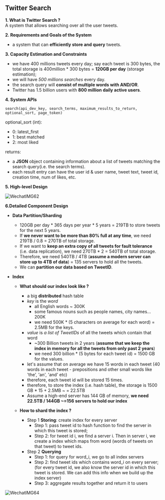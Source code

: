 ## Twitter Search

**1. What is Twitter Search ?**  
A system that allows searching over all the user tweets.

**2. Requirements and Goals of the System**
- a system that can **efficiently store and query** tweets.

**3. Capacity Estimation and Constraints**
- we have 400 millions tweets every day; say each tweet is 300 bytes, the total storage is 400million * 300 bytes = **120GB per day** (storage estimation);
- we will have _500 millions searches_ every day.
- the search query will **consist of multiple words with AND/OR**.
- Twitter has 1.5 billion users with **800 million daily active users**.

**4. System APIs**

```
search(api_dev_key, search_terms, maximum_results_to_return, optional_sort, page_token)
```
optional_sort (int):
- 0: latest_first
- 1: best matched
- 2: most liked

returns:
- a **JSON** object containing information about a list of tweets matching the search query(i.e. the search terms).
- each result entry can have the user id & user name, tweet text, tweet id, creation time, num of likes, etc.

**5. High-level Design**

![WechatIMG62](https://user-images.githubusercontent.com/26174882/157935756-0faf3e9c-d9b1-406a-b66e-5a6047fae15f.jpeg)

**6.Detailed Component Design**
- **Data Partition/Sharding**
  - 120GB per day * 365 days per year * 5 years = 219TB to store tweets for the next 5 years.
  - If **we never want to be more than 80% full at any time**, we need 219TB / 0.8 = 270TB of total storage. 
  - If we want to **keep an extra copy of all tweets for fault tolerance** (i.e. data replication), we need 270TB * 2 = 540TB of total storage.
  - Therefore, we need 540TB / 4TB (**assume a modern server can store up to 4TB of data**) = 135 servers to hold all the tweets.
  - We can **partition our data based on TweetID**.

- **Index**
  - **What should our index look like ?**
    - a big **distributed** hash table
    - _key_ is the _word_
      -  all English words ~ 300K
      -  some famous nouns such as people names, city names... 200K
      -  we need 500K * (5 characters on average for each word) = 2.5MB for the keys.
    - _value_ is _a list of TweetIDs_ of all the tweets which contain that word
      - ~300 Billion tweets in 2 years (**assume that we keep the index in memory for all the tweets from only past 2 years**)
      - we need 300 billion * (5 bytes for each tweet id) = 1500 GB for the values.
    - let's assume that on average we have 15 words in each tweet (40 words in each tweet - prepositions and other small words like 'the', 'an', 'and' etc)
    - therefore, each tweet id will be stored 15 times.
    - therefore, to store the index (i.e. hash table), the storage is 1500 GB * 15 + 2.5MB ~ = 22.5TB
    - Assume a high-end server has 144 GB of memory, **we need 22.5TB / 144GB ~=156 servers to hold our index**

  - **How to shard the index ?**
    - Step 1 **Storing**: create index for every server 
      - Step 1: pass tweet id to hash function to find the server in which this tweet is stored;
      - Step 2: for tweet id i, we find a server i. Then in server i, we create a index which maps from word (words of tweets on that tweet) to tweet ids. 
    - Step 2 **Querying**
      - Step 1: for query for word_i, we go to all index servers
      - Step 2: find tweet ids which contains word_i on every server; (for every tweet id, we also know the server id in which this tweet is stored. We can add this info when we build up the index server)
      - Step 3: aggregate results together and return it to users

![WechatIMG64](https://user-images.githubusercontent.com/26174882/158047180-a327844b-9c54-4e27-94f8-2fa57c787c53.jpeg)

